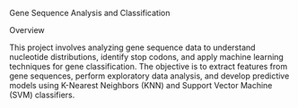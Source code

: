 Gene Sequence Analysis and Classification

Overview

This project involves analyzing gene sequence data to understand nucleotide distributions, identify stop codons, and apply machine learning techniques for gene classification. The objective is to extract features from gene sequences, perform exploratory data analysis, and develop predictive models using K-Nearest Neighbors (KNN) and Support Vector Machine (SVM) classifiers.
